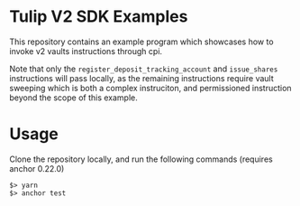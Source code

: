# Tulip V2 SDK Examples

This repository contains an example program which showcases how to invoke v2 vaults instructions through cpi. 

Note that only the `register_deposit_tracking_account` and `issue_shares` instructions will pass locally, as the remaining instructions require vault sweeping which is both a complex instruciton, and permissioned instruction beyond the scope of this example.

# Usage

Clone the repository locally, and run the following commands (requires anchor 0.22.0)

```shell
$> yarn
$> anchor test
```